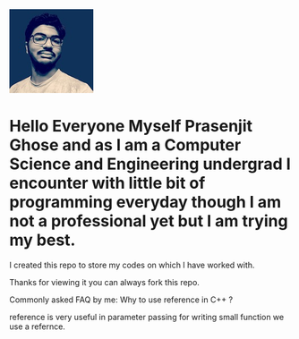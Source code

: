 <img src="SAVE_20200423_152353.jpg">

<h1>Hello Everyone Myself Prasenjit Ghose and as I am a Computer Science and Engineering undergrad I encounter with little bit of programming
everyday though I am not a professional yet but I am trying my best.</h1>

I created this repo to store my codes on which I have worked with.

Thanks for viewing it you can always fork this repo.

Commonly asked FAQ by me:
Why to use reference in C++ ?

reference is very useful in parameter passing for writing small function we use a refernce.
